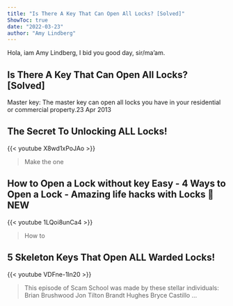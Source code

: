 ```yaml
---
title: "Is There A Key That Can Open All Locks? [Solved]"
ShowToc: true 
date: "2022-03-23"
author: "Amy Lindberg" 
---
```


Hola, iam Amy Lindberg, I bid you good day, sir/ma’am.
## Is There A Key That Can Open All Locks? [Solved]
Master key: The master key can open all locks you have in your residential or commercial property.23 Apr 2013

## The Secret To Unlocking ALL Locks!
{{< youtube X8wd1xPoJAo >}}
>Make the one 

## How to Open a Lock without key Easy - 4 Ways to Open a Lock - Amazing life hacks with Locks 🔴 NEW
{{< youtube 1LQoi8unCa4 >}}
>How to 

## 5 Skeleton Keys That Open ALL Warded Locks!
{{< youtube VDFne-1ln20 >}}
>This episode of Scam School was made by these stellar individuals: Brian Brushwood Jon Tilton Brandt Hughes Bryce Castillo ...


